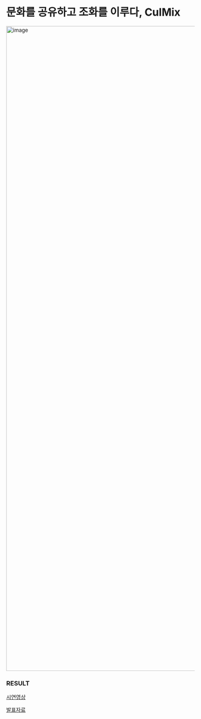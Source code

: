 # 문화를 공유하고 조화를 이루다, CulMix
<img width="1722" alt="image" src="https://user-images.githubusercontent.com/80076029/208300997-54bb1fd4-9139-4732-94fa-813d87648bef.png">

### RESULT

[시연영상](https://youtu.be/yJgEfEayDmU)

[발표자료](https://speakerdeck.com/limsaehyun/munhwareul-gongyuhago-johwareul-iruda-culmix)
